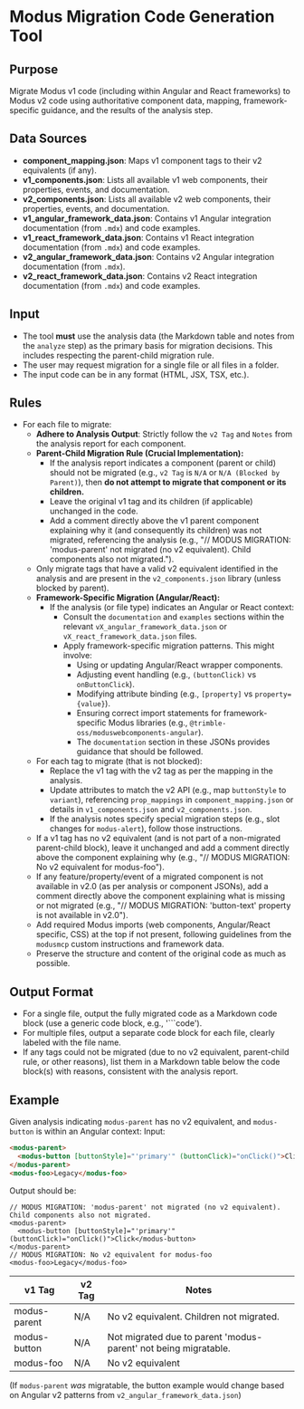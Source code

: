 # Modus Migration Code Generation Tool

## Purpose
Migrate Modus v1 code (including within Angular and React frameworks) to Modus v2 code using authoritative component data, mapping, framework-specific guidance, and the results of the analysis step.

## Data Sources
- **component_mapping.json**: Maps v1 component tags to their v2 equivalents (if any).
- **v1_components.json**: Lists all available v1 web components, their properties, events, and documentation.
- **v2_components.json**: Lists all available v2 web components, their properties, events, and documentation.
- **v1_angular_framework_data.json**: Contains v1 Angular integration documentation (from `.mdx`) and code examples.
- **v1_react_framework_data.json**: Contains v1 React integration documentation (from `.mdx`) and code examples.
- **v2_angular_framework_data.json**: Contains v2 Angular integration documentation (from `.mdx`).
- **v2_react_framework_data.json**: Contains v2 React integration documentation (from `.mdx`) and code examples.

## Input
- The tool **must** use the analysis data (the Markdown table and notes from the `analyze` step) as the primary basis for migration decisions. This includes respecting the parent-child migration rule.
- The user may request migration for a single file or all files in a folder.
- The input code can be in any format (HTML, JSX, TSX, etc.).

## Rules
- For each file to migrate:
  - **Adhere to Analysis Output**: Strictly follow the `v2 Tag` and `Notes` from the analysis report for each component.
  - **Parent-Child Migration Rule (Crucial Implementation):**
    - If the analysis report indicates a component (parent or child) should not be migrated (e.g., `v2 Tag` is `N/A` or `N/A (Blocked by Parent)`), then **do not attempt to migrate that component or its children.**
    - Leave the original v1 tag and its children (if applicable) unchanged in the code.
    - Add a comment directly above the v1 parent component explaining why it (and consequently its children) was not migrated, referencing the analysis (e.g., "// MODUS MIGRATION: 'modus-parent' not migrated (no v2 equivalent). Child components also not migrated.").
  - Only migrate tags that have a valid v2 equivalent identified in the analysis and are present in the `v2_components.json` library (unless blocked by parent).
  - **Framework-Specific Migration (Angular/React):**
    - If the analysis (or file type) indicates an Angular or React context:
      - Consult the `documentation` and `examples` sections within the relevant `vX_angular_framework_data.json` or `vX_react_framework_data.json` files.
      - Apply framework-specific migration patterns. This might involve:
        - Using or updating Angular/React wrapper components.
        - Adjusting event handling (e.g., `(buttonClick)` vs `onButtonClick`).
        - Modifying attribute binding (e.g., `[property]` vs `property={value}`).
        - Ensuring correct import statements for framework-specific Modus libraries (e.g., `@trimble-oss/moduswebcomponents-angular`).
        - The `documentation` section in these JSONs provides guidance that should be followed.
  - For each tag to migrate (that is not blocked):
    - Replace the v1 tag with the v2 tag as per the mapping in the analysis.
    - Update attributes to match the v2 API (e.g., map `buttonStyle` to `variant`), referencing `prop_mappings` in `component_mapping.json` or details in `v1_components.json` and `v2_components.json`.
    - If the analysis notes specify special migration steps (e.g., slot changes for `modus-alert`), follow those instructions.
  - If a v1 tag has no v2 equivalent (and is not part of a non-migrated parent-child block), leave it unchanged and add a comment directly above the component explaining why (e.g., "// MODUS MIGRATION: No v2 equivalent for modus-foo").
  - If any feature/property/event of a migrated component is not available in v2.0 (as per analysis or component JSONs), add a comment directly above the component explaining what is missing or not migrated (e.g., "// MODUS MIGRATION: 'button-text' property is not available in v2.0").
  - Add required Modus imports (web components, Angular/React specific, CSS) at the top if not present, following guidelines from the `modusmcp` custom instructions and framework data.
  - Preserve the structure and content of the original code as much as possible.

## Output Format
- For a single file, output the fully migrated code as a Markdown code block (use a generic code block, e.g., '```code').
- For multiple files, output a separate code block for each file, clearly labeled with the file name.
- If any tags could not be migrated (due to no v2 equivalent, parent-child rule, or other reasons), list them in a Markdown table below the code block(s) with reasons, consistent with the analysis report.

## Example
Given analysis indicating `modus-parent` has no v2 equivalent, and `modus-button` is within an Angular context:
Input:
```html
<modus-parent>
  <modus-button [buttonStyle]="'primary'" (buttonClick)="onClick()">Click</modus-button>
</modus-parent>
<modus-foo>Legacy</modus-foo>
```
Output should be:
```code
// MODUS MIGRATION: 'modus-parent' not migrated (no v2 equivalent). Child components also not migrated.
<modus-parent>
  <modus-button [buttonStyle]="'primary'" (buttonClick)="onClick()">Click</modus-button>
</modus-parent>
// MODUS MIGRATION: No v2 equivalent for modus-foo
<modus-foo>Legacy</modus-foo>
```

| v1 Tag         | v2 Tag          | Notes                                                                 |
|----------------|-----------------|-----------------------------------------------------------------------|
| modus-parent   | N/A             | No v2 equivalent. Children not migrated.                              |
| modus-button   | N/A             | Not migrated due to parent 'modus-parent' not being migratable.       |
| modus-foo      | N/A             | No v2 equivalent                                                      |

(If `modus-parent` *was* migratable, the button example would change based on Angular v2 patterns from `v2_angular_framework_data.json`)